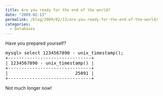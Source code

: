 ```yaml
---
title: Are you ready for the end of the world?
date: "2009-02-13"
permalink: /blog/2009/02/13/are-you-ready-for-the-end-of-the-world/
categories:
  - Databases
---
```

Have you prepared yourself?

<pre>mysql&gt; select 1234567890 - unix_timestamp();
+-------------------------------+
| 1234567890 - unix_timestamp() |
+-------------------------------+
|                         25091 | 
+-------------------------------+
</pre>

Not much longer now!

